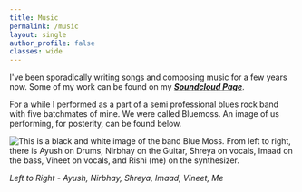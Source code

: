 ```yaml
---
title: Music
permalink: /music
layout: single
author_profile: false
classes: wide
---
```


I've been sporadically writing songs and composing music for a few years now.
Some of my work can be found on my [***Soundcloud Page***](https://soundcloud.com/rishivanukuru).

For a while I performed as a part of a semi professional blues rock band with five batchmates of mine.
We were called Bluemoss. An image of us performing, for posterity, can be found below.

![This is a black and white image of the band Blue Moss. From left to right, there is Ayush on Drums, Nirbhay on the Guitar, Shreya on vocals, Imaad on the bass, Vineet on vocals, and Rishi (me) on the synthesizer.](\assets\img\bluemoss-compressor.jpg)

*Left to Right - Ayush, Nirbhay, Shreya, Imaad, Vineet, Me*
